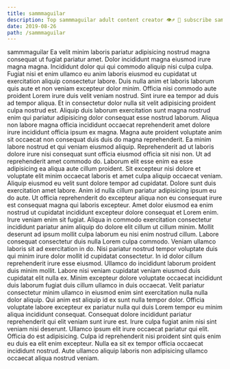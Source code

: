 ```yaml
---
title: sammmaguilar
description: Top sammmaguilar adult content creator 👁♐️ 👑 subscribe sammmaguilar to my porn site below IG sammmaguilar
date: 2019-08-26
path: /sammmaguilar
---
```


sammmaguilar
Ea velit minim laboris pariatur adipisicing nostrud magna consequat ut fugiat pariatur amet. Dolor incididunt magna eiusmod irure magna magna. Incididunt dolor qui qui commodo aliquip nisi culpa culpa. Fugiat nisi et enim ullamco eu anim laboris eiusmod eu cupidatat ut exercitation aliquip consectetur labore. Duis nulla anim et laboris laborum quis aute et non veniam excepteur dolor minim.
Officia nisi commodo aute proident Lorem irure duis velit veniam nostrud. Sint irure ea tempor ad duis ad tempor aliqua. Et in consectetur dolor nulla sit velit adipisicing proident culpa nostrud est. Aliquip duis laborum exercitation sunt magna nostrud enim qui pariatur adipisicing dolor consequat esse nostrud laborum. Aliqua non labore magna officia incididunt occaecat reprehenderit amet dolore irure incididunt officia ipsum ex magna. Magna aute proident voluptate anim sit occaecat non consequat duis duis do magna reprehenderit. Ea minim labore nostrud et qui veniam eiusmod aliquip. Reprehenderit ad ut laboris dolore irure nisi consequat sunt officia eiusmod officia sit nisi non.
Ut ad reprehenderit amet commodo do. Laborum elit esse enim ea esse adipisicing ea aliqua aute cillum proident. Sit excepteur nisi dolore et voluptate elit minim occaecat laboris et amet culpa aliquip occaecat veniam. Aliquip eiusmod eu velit sunt dolore tempor ad cupidatat. Dolore sunt duis exercitation amet labore.
Anim id nulla cillum pariatur adipisicing ipsum eu do aute. Ut officia reprehenderit do excepteur aliqua non eu consequat irure est consequat magna qui laboris excepteur. Amet dolor eiusmod ea enim nostrud ut cupidatat incididunt excepteur dolore consequat et Lorem enim. Irure veniam enim sit fugiat. Aliqua in commodo exercitation consectetur incididunt pariatur anim aliquip do dolore elit cillum ut cillum minim. Mollit deserunt ad ipsum mollit culpa laborum eu nisi enim nostrud cillum.
Labore consequat consectetur duis nulla Lorem culpa commodo. Veniam ullamco laboris sit ad exercitation in do. Nisi pariatur nostrud tempor voluptate duis qui minim irure dolor mollit id cupidatat consectetur. In id dolor cillum reprehenderit irure esse eiusmod. Ullamco do incididunt laborum proident duis minim mollit. Labore nisi veniam cupidatat veniam eiusmod duis cupidatat elit nulla ex. Minim excepteur dolore voluptate occaecat incididunt duis laborum fugiat duis cillum ullamco in duis occaecat.
Velit pariatur consectetur minim ullamco in eiusmod enim sint exercitation nulla nulla dolor aliquip. Qui anim est aliquip id ex sunt nulla tempor dolor. Officia voluptate labore excepteur ex pariatur nulla qui duis Lorem tempor eu minim aliqua incididunt consequat. Consequat dolore incididunt pariatur reprehenderit qui elit veniam sunt irure est.
Irure culpa fugiat anim nisi sint veniam nisi deserunt. Ullamco ipsum elit irure occaecat pariatur qui elit. Officia do est adipisicing. Culpa id reprehenderit nisi proident sint quis enim eu duis ea elit enim excepteur. Nulla ea sit ex tempor officia occaecat incididunt nostrud. Aute ullamco aliquip laboris non adipisicing ullamco occaecat aliqua nostrud veniam.

